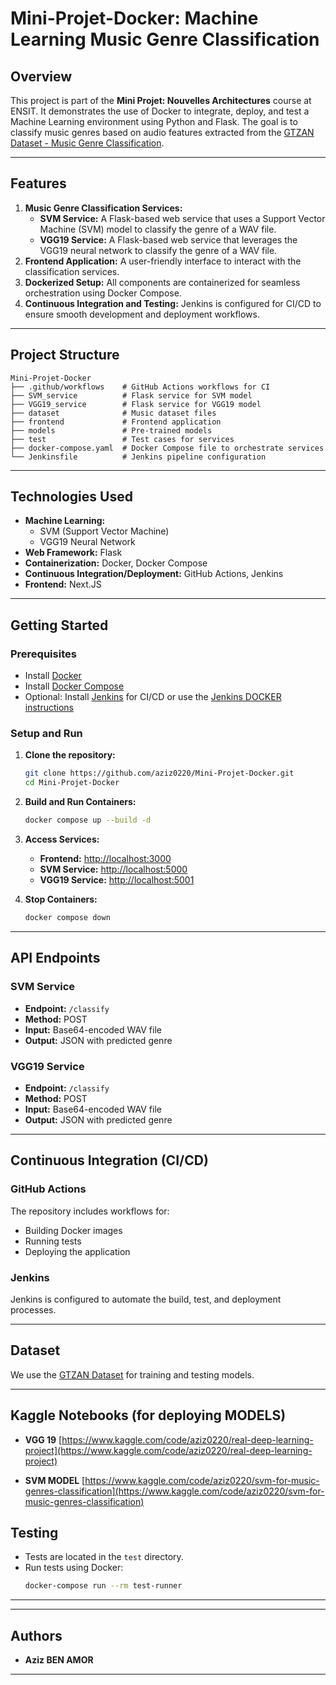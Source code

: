 # Mini-Projet-Docker: Machine Learning Music Genre Classification

## Overview
This project is part of the **Mini Projet: Nouvelles Architectures** course at ENSIT. It demonstrates the use of Docker to integrate, deploy, and test a Machine Learning environment using Python and Flask. The goal is to classify music genres based on audio features extracted from the [GTZAN Dataset - Music Genre Classification](https://www.kaggle.com/andradaolteanu/gtzan-dataset-music-genre-classification).

---

## Features
1. **Music Genre Classification Services:**
    - **SVM Service:** A Flask-based web service that uses a Support Vector Machine (SVM) model to classify the genre of a WAV file.
    - **VGG19 Service:** A Flask-based web service that leverages the VGG19 neural network to classify the genre of a WAV file.
2. **Frontend Application:** A user-friendly interface to interact with the classification services.
3. **Dockerized Setup:** All components are containerized for seamless orchestration using Docker Compose.
4. **Continuous Integration and Testing:** Jenkins is configured for CI/CD to ensure smooth development and deployment workflows.

---

## Project Structure
```
Mini-Projet-Docker
├── .github/workflows    # GitHub Actions workflows for CI
├── SVM_service          # Flask service for SVM model
├── VGG19_service        # Flask service for VGG19 model
├── dataset              # Music dataset files
├── frontend             # Frontend application
├── models               # Pre-trained models
├── test                 # Test cases for services
├── docker-compose.yaml  # Docker Compose file to orchestrate services
└── Jenkinsfile          # Jenkins pipeline configuration
```

---

## Technologies Used
- **Machine Learning:**
  - SVM (Support Vector Machine)
  - VGG19 Neural Network
- **Web Framework:** Flask
- **Containerization:** Docker, Docker Compose
- **Continuous Integration/Deployment:** GitHub Actions, Jenkins
- **Frontend:** Next.JS

---

## Getting Started

### Prerequisites
- Install [Docker](https://www.docker.com/get-started)
- Install [Docker Compose](https://docs.docker.com/compose/install/)
- Optional: Install [Jenkins](https://www.jenkins.io/) for CI/CD or use the [Jenkins DOCKER instructions](https://www.jenkins.io/doc/book/installing/docker/)

### Setup and Run
1. **Clone the repository:**
   ```bash
   git clone https://github.com/aziz0220/Mini-Projet-Docker.git
   cd Mini-Projet-Docker
   ```
2. **Build and Run Containers:**
   ```bash
   docker compose up --build -d
   ```
3. **Access Services:**
   - **Frontend:** [http://localhost:3000](http://localhost:3000)
   - **SVM Service:** [http://localhost:5000](http://localhost:5000)
   - **VGG19 Service:** [http://localhost:5001](http://localhost:5001)

4. **Stop Containers:**
   ```bash
   docker compose down
   ```

---

## API Endpoints

### SVM Service
- **Endpoint:** `/classify`
- **Method:** POST
- **Input:** Base64-encoded WAV file
- **Output:** JSON with predicted genre

### VGG19 Service
- **Endpoint:** `/classify`
- **Method:** POST
- **Input:** Base64-encoded WAV file
- **Output:** JSON with predicted genre

---

## Continuous Integration (CI/CD)

### GitHub Actions
The repository includes workflows for:
- Building Docker images
- Running tests
- Deploying the application

### Jenkins
Jenkins is configured to automate the build, test, and deployment processes.

---

## Dataset
We use the [GTZAN Dataset](https://www.kaggle.com/andradaolteanu/gtzan-dataset-music-genre-classification) for training and testing models.

---
## Kaggle Notebooks (for deploying MODELS)

- **VGG 19** [https://www.kaggle.com/code/aziz0220/real-deep-learning-project](https://www.kaggle.com/code/aziz0220/real-deep-learning-project)

- **SVM MODEL** [https://www.kaggle.com/code/aziz0220/svm-for-music-genres-classification](https://www.kaggle.com/code/aziz0220/svm-for-music-genres-classification)

    


## Testing
- Tests are located in the `test` directory.
- Run tests using Docker:
  ```bash
  docker-compose run --rm test-runner
  ```

---

---

## Authors
- **Aziz BEN AMOR**
---



